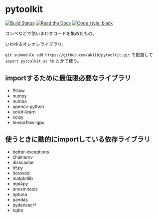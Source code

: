 # pytoolkit

[![Build Status](https://travis-ci.org/ak110/pytoolkit.svg?branch=master)](https://travis-ci.org/ak110/pytoolkit)
[![Read the Docs](https://readthedocs.org/projects/ak110-pytoolkit/badge/?version=latest)](https://ak110-pytoolkit.readthedocs.io/ja/latest/?badge=latest)
[![Code style: black](https://img.shields.io/badge/code%20style-black-000000.svg)](https://github.com/psf/black)

コンペなどで使いまわすコードを集めたもの。

いわゆるオレオレライブラリ。

`git submodule add https://github.com/ak110/pytoolkit.git` で配置して `import pytoolkit as tk` とかで使う。

## importするために最低限必要なライブラリ

- Pillow
- numpy
- numba
- opencv-python
- scikit-learn
- scipy
- tensorflow-gpu

## 使うときに動的にimportしている依存ライブラリ

- better-exceptions
- chainercv
- diskcache
- h5py
- horovod
- matplotlib
- mpi4py
- onnxmltools
- optuna
- pandas
- pydensecrf
- tqdm
